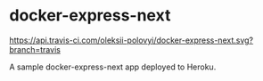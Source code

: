 # docker-express-next

https://api.travis-ci.com/oleksii-polovyi/docker-express-next.svg?branch=travis

A sample docker-express-next app deployed to Heroku.
